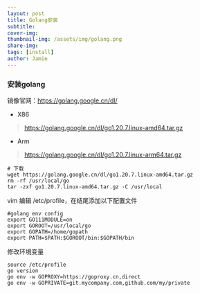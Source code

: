 ```yaml
---
layout: post
title: Golang安装
subtitle: 
cover-img: 
thumbnail-img: /assets/img/golang.png
share-img: 
tags: [install]
author: Jamie
---
```


### 安装golang

镜像官网：https://golang.google.cn/dl/

- X86
> https://golang.google.cn/dl/go1.20.7.linux-amd64.tar.gz
- Arm
> https://golang.google.cn/dl/go1.20.7.linux-arm64.tar.gz

```shell
# 下载
wget https://golang.google.cn/dl/go1.20.7.linux-amd64.tar.gz
rm -rf /usr/local/go
tar -zxf go1.20.7.linux-amd64.tar.gz -C /usr/local
```

vim 编辑 /etc/profile，在结尾添加以下配置文件

```vim
#golang env config
export GO111MODULE=on
export GOROOT=/usr/local/go 
export GOPATH=/home/gopath
export PATH=$PATH:$GOROOT/bin:$GOPATH/bin
```

修改环境变量

```shell
source /etc/profile
go version
go env -w GOPROXY=https://goproxy.cn,direct
go env -w GOPRIVATE=git.mycompany.com,github.com/my/private
```